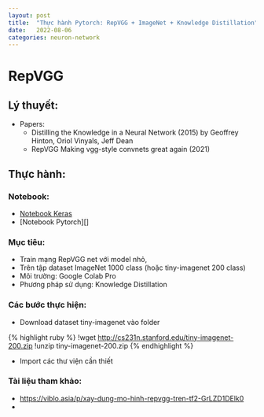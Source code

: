 ```yaml
---
layout: post
title:  "Thực hành Pytorch: RepVGG + ImageNet + Knowledge Distillation"
date:   2022-08-06
categories: neuron-network
---
```


# RepVGG
## Lý thuyết:
+ Papers:
    + Distilling the Knowledge in a Neural Network (2015) by Geoffrey Hinton, Oriol Vinyals, Jeff Dean
    + RepVGG Making vgg-style convnets great again (2021)

## Thực hành:
### Notebook: 
+ [Notebook Keras][notebook-keras]
+ [Notebook Pytorch][]

### Mục tiêu: 
+ Train mạng RepVGG net với model nhỏ, 
+ Trên tập dataset ImageNet 1000 class (hoặc tiny-imagenet 200 class) 
+ Môi trường: Google Colab Pro
+ Phương pháp sử dụng: Knowledge Distillation


### Các bước thực hiện:

+ Download dataset tiny-imagenet vào folder

{% highlight ruby %}
!wget http://cs231n.stanford.edu/tiny-imagenet-200.zip
!unzip tiny-imagenet-200.zip
{% endhighlight %}

+ Import các thư viện cần thiết 


### Tài liệu tham khảo:
+ https://viblo.asia/p/xay-dung-mo-hinh-repvgg-tren-tf2-GrLZD1DElk0
+ 


[notebook-keras]: !https://colab.research.google.com/drive/1SHkBxOdOQ008HLHsNHiGRFLbFeNxjSx3?usp=sharing